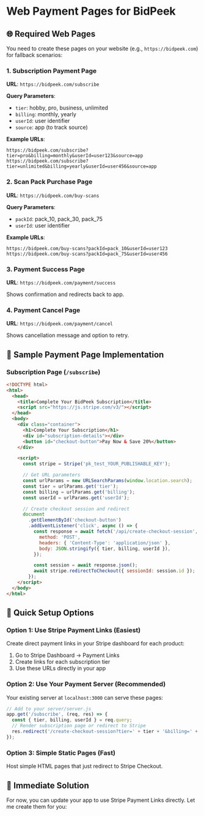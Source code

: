 # Web Payment Pages for BidPeek

## 🌐 **Required Web Pages**

You need to create these pages on your website (e.g., `https://bidpeek.com`) for fallback scenarios:

### 1. **Subscription Payment Page**

**URL**: `https://bidpeek.com/subscribe`

**Query Parameters**:

- `tier`: hobby, pro, business, unlimited
- `billing`: monthly, yearly
- `userId`: user identifier
- `source`: app (to track source)

**Example URLs**:

```
https://bidpeek.com/subscribe?tier=pro&billing=monthly&userId=user123&source=app
https://bidpeek.com/subscribe?tier=unlimited&billing=yearly&userId=user456&source=app
```

### 2. **Scan Pack Purchase Page**

**URL**: `https://bidpeek.com/buy-scans`

**Query Parameters**:

- `packId`: pack_10, pack_30, pack_75
- `userId`: user identifier

**Example URLs**:

```
https://bidpeek.com/buy-scans?packId=pack_10&userId=user123
https://bidpeek.com/buy-scans?packId=pack_75&userId=user456
```

### 3. **Payment Success Page**

**URL**: `https://bidpeek.com/payment/success`

Shows confirmation and redirects back to app.

### 4. **Payment Cancel Page**

**URL**: `https://bidpeek.com/payment/cancel`

Shows cancellation message and option to retry.

## 📝 **Sample Payment Page Implementation**

### Subscription Page (`/subscribe`)

```html
<!DOCTYPE html>
<html>
  <head>
    <title>Complete Your BidPeek Subscription</title>
    <script src="https://js.stripe.com/v3/"></script>
  </head>
  <body>
    <div class="container">
      <h1>Complete Your Subscription</h1>
      <div id="subscription-details"></div>
      <button id="checkout-button">Pay Now & Save 20%</button>
    </div>

    <script>
      const stripe = Stripe('pk_test_YOUR_PUBLISHABLE_KEY');

      // Get URL parameters
      const urlParams = new URLSearchParams(window.location.search);
      const tier = urlParams.get('tier');
      const billing = urlParams.get('billing');
      const userId = urlParams.get('userId');

      // Create checkout session and redirect
      document
        .getElementById('checkout-button')
        .addEventListener('click', async () => {
          const response = await fetch('/api/create-checkout-session', {
            method: 'POST',
            headers: { 'Content-Type': 'application/json' },
            body: JSON.stringify({ tier, billing, userId }),
          });

          const session = await response.json();
          await stripe.redirectToCheckout({ sessionId: session.id });
        });
    </script>
  </body>
</html>
```

## 🔧 **Quick Setup Options**

### Option 1: **Use Stripe Payment Links** (Easiest)

Create direct payment links in your Stripe dashboard for each product:

1. Go to Stripe Dashboard → Payment Links
2. Create links for each subscription tier
3. Use these URLs directly in your app

### Option 2: **Use Your Payment Server** (Recommended)

Your existing server at `localhost:3000` can serve these pages:

```javascript
// Add to your server/server.js
app.get('/subscribe', (req, res) => {
  const { tier, billing, userId } = req.query;
  // Render subscription page or redirect to Stripe
  res.redirect('/create-checkout-session?tier=' + tier + '&billing=' + billing);
});
```

### Option 3: **Simple Static Pages** (Fast)

Host simple HTML pages that just redirect to Stripe Checkout.

## 🚀 **Immediate Solution**

For now, you can update your app to use Stripe Payment Links directly. Let me create them for you:
